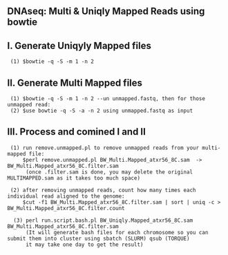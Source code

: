 ## DNAseq: Multi & Uniqly Mapped Reads using bowtie


## I. Generate Uniqyly Mapped files 
     (1) $bowtie -q -S -m 1 -n 2

## II. Generate Multi Mapped files
     (1) $bowtie -q -S -m 1 -n 2 --un unmapped.fastq, then for those unmapped read: 
     (2) $use bowtie -q -S -a -n 2 using unmapped.fastq as input

## III. Process and comined I and II
     (1) run remove.unmapped.pl to remove unmapped reads from your multi-mapped file:
         $perl remove.unmapped.pl BW_Multi.Mapped_atxr56_8C.sam  -> BW_Multi.Mapped_atxr56_8C.filter.sam 
          (once .filter.sam is done, you may delete the original MULTIMAPPED.sam as it takes too much space)
    
     (2) after removing unmapped reads, count how many times each individual read aligned to the genome: 
         $cut -f1 BW_Multi.Mapped_atxr56_8C.filter.sam | sort | uniq -c > BW_Multi.Mapped_atxr56_8C.filter.count
         
      (3) perl run.script.bash.pl BW_Uniqly.Mapped_atxr56_8C.sam BW_Multi.Mapped_atxr56_8C.filter.sam 
          (It will generate bash files for each chromosome so you can submit them into cluster using sbatch (SLURM) qsub (TORQUE) 
          it may take one day to get the result)
    
    
